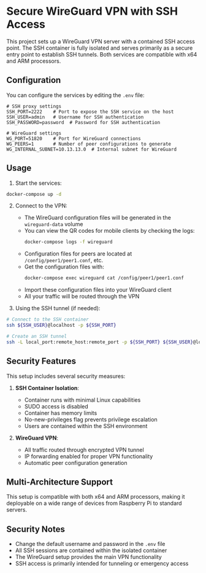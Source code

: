 # Secure WireGuard VPN with SSH Access

This project sets up a WireGuard VPN server with a contained SSH access point. The SSH container is fully isolated and serves primarily as a secure entry point to establish SSH tunnels. Both services are compatible with x64 and ARM processors.

## Configuration

You can configure the services by editing the `.env` file:

```
# SSH proxy settings
SSH_PORT=2222    # Port to expose the SSH service on the host
SSH_USER=admin   # Username for SSH authentication
SSH_PASSWORD=password  # Password for SSH authentication

# WireGuard settings
WG_PORT=51820    # Port for WireGuard connections
WG_PEERS=1       # Number of peer configurations to generate
WG_INTERNAL_SUBNET=10.13.13.0  # Internal subnet for WireGuard
```

## Usage

1. Start the services:

```bash
docker-compose up -d
```

2. Connect to the VPN:
   - The WireGuard configuration files will be generated in the `wireguard-data` volume
   - You can view the QR codes for mobile clients by checking the logs:
     ```bash
     docker-compose logs -f wireguard
     ```
   - Configuration files for peers are located at `/config/peer1/peer1.conf`, etc.
   - Get the configuration files with:
     ```bash
     docker-compose exec wireguard cat /config/peer1/peer1.conf
     ```
   - Import these configuration files into your WireGuard client
   - All your traffic will be routed through the VPN

3. Using the SSH tunnel (if needed):

```bash
# Connect to the SSH container
ssh ${SSH_USER}@localhost -p ${SSH_PORT}

# Create an SSH tunnel
ssh -L local_port:remote_host:remote_port -p ${SSH_PORT} ${SSH_USER}@localhost
```

## Security Features

This setup includes several security measures:

1. **SSH Container Isolation**:
   - Container runs with minimal Linux capabilities
   - SUDO access is disabled
   - Container has memory limits
   - No-new-privileges flag prevents privilege escalation
   - Users are contained within the SSH environment

2. **WireGuard VPN**:
   - All traffic routed through encrypted VPN tunnel
   - IP forwarding enabled for proper VPN functionality
   - Automatic peer configuration generation

## Multi-Architecture Support

This setup is compatible with both x64 and ARM processors, making it deployable on a wide range of devices from Raspberry Pi to standard servers.

## Security Notes

- Change the default username and password in the `.env` file
- All SSH sessions are contained within the isolated container
- The WireGuard setup provides the main VPN functionality
- SSH access is primarily intended for tunneling or emergency access 